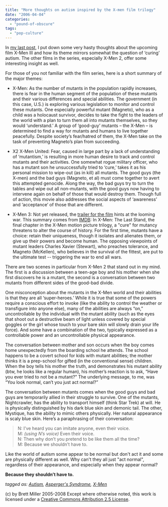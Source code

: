 ```yaml
---
title: "More thoughts on autism inspired by the X-men film trilogy"
date: "2006-04-04"
categories: 
  - "pound-of-obscure"
tags: 
  - "pop-culture"
---
```


In [my last post](http://29marbles.blogspot.com/2006/04/autism-and-x-men.html), I put down some very hasty thoughts about the upcoming film X-Men III and how its theme mirrors somewhat the question of ‘curing’ autism. The other films in the series, especially X-Men 2, offer some interesting insight as well.  
  
For those of you not familiar with the film series, here is a short summary of the major themes:  

- X-Men: As the number of mutants in the population rapidly increases, there is fear in the human segment of the population of these mutants and their various differences and special abilities. The government (in this case, U.S.) is exploring various legislation to monitor and control these mutants. One especially powerful mutant (Magneto), who as a child was a holocaust survivor, decides to take the fight to the leaders of the world with a plan to turn them all into mutants themselves, so they would ‘understand.’ A group of ‘good-guy’ mutants – the X-Men – is determined to find a way for mutants and humans to live together peacefully. Despite society’s fear/hatred of them, the X-Men take on the task of preventing Magneto’s plan from succeeding.
  
- X2 X-Men United: Fear, caused in large part by a lack of understanding of ‘mutantism,’ is resulting in more human desire to track and control mutants and their activities. One somewhat rogue military officer, who has a mutant son he unsuccessfully tried to ‘cure,’ takes it as his personal mission to wipe-out (as in kill) all mutants. The good guys (the X-men) and the bad guys (Magneto, et al) must come together to avert this attempted genocide. Along the way, the bad guys try to turn the tables and wipe out all non-mutants, with the good guys now having to intervene again on behalf of those that would destroy them. Though full of action, this movie also addresses the social aspects of ‘awareness’ and ‘acceptance’ of those that are different.
  
- X-Men 3: Not yet released, the [trailer for the film](http://www.apple.com/trailers/fox/tls/) hints at the looming war. This summary comes from [IMDB](http://www.imdb.com/title/tt0376994/plotsummary): In X-Men: The Last Stand, the final chapter in the X-Men motion picture trilogy, a "cure" for mutancy threatens to alter the course of history. For the first time, mutants have a choice: retain their uniqueness, though it isolates and alienates them, or give up their powers and become human. The opposing viewpoints of mutant leaders Charles Xavier (Stewart), who preaches tolerance, and Magneto (McKellen), who believes in the survival of the fittest, are put to the ultimate test -- triggering the war to end all wars.

There are two scenes in particular from X-Men 2 that stand out in my mind. The first is a discussion between a teen-age boy and his mother when she first discovers he is a mutant, the second is a conversation between two mutants from different sides of the good-bad divide.  
  
One misconception about the mutants in the X-Men world and their abilities is that they are all ‘super-heroes.’ While it is true that some of the powers require a conscious effort to invoke (like the ability to control the weather or transfigure into anyone else), many of the abilities are always “on,” uncontrollable by the individual with the mutant ability (such as the eyes that shoot out a destructive beam of light unless covered by special goggles or the girl whose touch to your bare skin will slowly drain your life force). And some have a combination of the two, typically expressed as a controllable power and an uncontrollable physical appearance.  
  
The conversation between mother and son occurs when the boy comes home unexpectedly from the boarding school he attends. The school happens to be a covert school for kids with mutant abilities; the mother thinks it is a prep-school for gifted (in the conventional sense) children. When the boy tells his mother the truth, and demonstrates his mutant ability (btw, he looks like a regular human), his mother’s reaction is to ask, “Have you ever tried to not be a mutant?” The underlying message, to me, was “You look normal, can’t you just act normal?”  
  
The conversation between mutants comes when the good guys and bad guys are temporarily allied in their struggle to survive. One of the mutants, Nightcrawler, has the ability to transport himself (think Star Trek) at will. He is physically distinguished by his dark blue skin and demonic tail. The other, Mystique, has the ability to mimic others physically. Her natural appearance is scaly blue skin. Here’s a paraphrasing of their conversation:  

> N: I’ve heard you can imitate anyone, even their voice.  
> M: _(using N’s voice)_ Even their voice.  
> N: Then why don’t you pretend to be like them all the time?  
> M: Because we shouldn’t have to.

Like the world of autism some appear to be normal but don't act it and some are physically different as well. Why can't they all just "act normal", regardless of their appearance, and especially when they appear normal?  
  
**Because they shouldn’t have to.**  
  
_tagged as: [Autism](http://technorati.com/tag/autism), [Asperger's Syndrome](http://technorati.com/tag/asperger%27s), [X-Men](http://technorati.com/tag/x-men)_

(c) by Brett Miller 2005-2008 Except where otherwise noted, this work is licensed under a [Creative Commons Attribution 2.5 License](http://creativecommons.org/licenses/by/2.5/).
